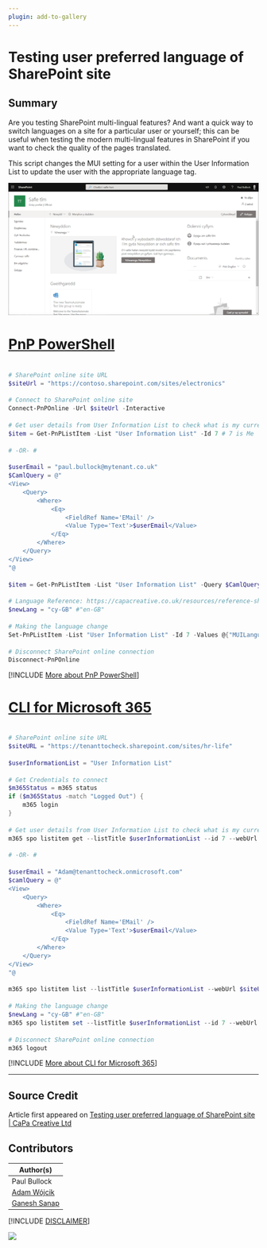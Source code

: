```yaml
---
plugin: add-to-gallery
---
```


# Testing user preferred language of SharePoint site

## Summary

Are you testing SharePoint multi-lingual features? And want a quick way to switch languages on a site for a particular user or yourself; this can be useful when testing the modern multi-lingual features in SharePoint if you want to check the quality of the pages translated.

This script changes the MUI setting for a user within the User Information List to update the user with the appropriate language tag.


![Example Screenshot](assets/example.png)


# [PnP PowerShell](#tab/pnpps)

```powershell

# SharePoint online site URL
$siteUrl = "https://contoso.sharepoint.com/sites/electronics"

# Connect to SharePoint online site
Connect-PnPOnline -Url $siteUrl -Interactive

# Get user details from User Information List to check what is my current language
$item = Get-PnPListItem -List "User Information List" -Id 7 # 7 is Me

# -OR- #

$userEmail = "paul.bullock@mytenant.co.uk"
$CamlQuery = @"
<View>
    <Query>
        <Where>
            <Eq>
                <FieldRef Name='EMail' />
                <Value Type='Text'>$userEmail</Value>
            </Eq>
        </Where>
    </Query>
</View>
"@

$item = Get-PnPListItem -List "User Information List" -Query $CamlQuery

# Language Reference: https://capacreative.co.uk/resources/reference-sharepoint-online-languages-ids/
$newLang = "cy-GB" #"en-GB"

# Making the language change
Set-PnPListItem -List "User Information List" -Id 7 -Values @{"MUILanguages" = $newLang}

# Disconnect SharePoint online connection
Disconnect-PnPOnline

```

[!INCLUDE [More about PnP PowerShell](../../docfx/includes/MORE-PNPPS.md)]

# [CLI for Microsoft 365](#tab/cli-m365-ps)

```powershell

# SharePoint online site URL
$siteURL = "https://tenanttocheck.sharepoint.com/sites/hr-life"

$userInformationList = "User Information List"

# Get Credentials to connect
$m365Status = m365 status
if ($m365Status -match "Logged Out") {
    m365 login
}

# Get user details from User Information List to check what is my current language
m365 spo listitem get --listTitle $userInformationList --id 7 --webUrl $siteURL --properties "MUILanguages" # 7 is Me

# -OR- #

$userEmail = "Adam@tenanttocheck.onmicrosoft.com"
$camlQuery = @"
<View>
    <Query>
        <Where>
            <Eq>
                <FieldRef Name='EMail' />
                <Value Type='Text'>$userEmail</Value>
            </Eq>
        </Where>
    </Query>
</View>
"@

m365 spo listitem list --listTitle $userInformationList --webUrl $siteURL --camlQuery $camlQuery

# Making the language change
$newLang = "cy-GB" #"en-GB"
m365 spo listitem set --listTitle $userInformationList --id 7 --webUrl $siteURL --MUILanguages $newLang

# Disconnect SharePoint online connection
m365 logout

```

[!INCLUDE [More about CLI for Microsoft 365](../../docfx/includes/MORE-CLIM365.md)]

***

## Source Credit

Article first appeared on [Testing user preferred language of SharePoint site | CaPa Creative Ltd](https://capacreative.co.uk/2020/05/31/testing-user-preferred-language-of-sharepoint-site-with-pnp-powershell/)

## Contributors

| Author(s) |
|-----------|
| Paul Bullock |
| [Adam Wójcik](https://github.com/Adam-it)|
| [Ganesh Sanap](https://ganeshsanapblogs.wordpress.com/about) |

[!INCLUDE [DISCLAIMER](../../docfx/includes/DISCLAIMER.md)]

<img src="https://m365-visitor-stats.azurewebsites.net/script-samples/scripts/user-language-for-site" aria-hidden="true" />
